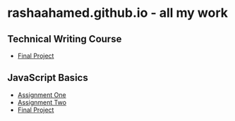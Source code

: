 # rashaahamed.github.io - all my work


## Technical Writing Course

 - [Final Project](https:/rashaahamed.github.io/final_project_tr/index.html)


## JavaScript Basics

 - [Assignment One]()
 - [Assignment Two](https://https://rashaahamed.github.io/JavaScript%20Basics/jsbasics_asm2/index.html)
 - [Final Project](https://rashaahamed.github.io/JavaScript%20Basics/jsbasics_fp_2022/index.html)
